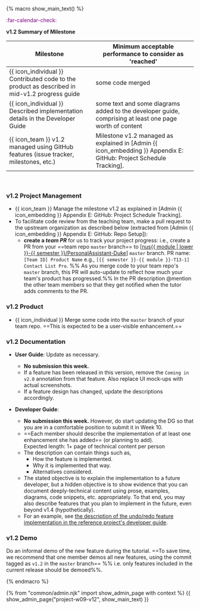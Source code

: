 {% macro show_main_text() %}
<div id="main">

<div id="title">

</div>
<div id="body">

<p class="lead" style="color: purple"><md>:far-calendar-check: <include src="project-timeline.md#v12-overview" inline /></md></p>



**v1.2 Summary of Milestone**

Milestone | Minimum acceptable performance to consider as 'reached'
--------- | -------------------------------------------------------
{{ icon_individual }} Contributed code to the product as described in mid-v1.2 progress guide | some code merged
{{ icon_individual }} Described implementation details in the Developer Guide | some text and some diagrams added to the developer guide, comprising at least one page worth of content
{{ icon_team }} v1.2 managed using GitHub features (issue tracker, milestones, etc.) | Milestone v1.2 managed as explained in <trigger trigger="click" for="modal:v12-projectTracking">[Admin {{ icon_embedding }} Appendix E: GitHub: Project Schedule Tracking]</trigger>.

<modal large title="Admin {{ icon_embedding }} Appendix E: GitHub: Project Issue Tracker Setup" id="modal:v12-issueTrackerSetup">
  <include src="appendixE-gitHub.md#issue-tracker-setup"/>
</modal>
<modal large title="Admin {{ icon_embedding }} Appendix E: GitHub: Project Schedule Tracking" id="modal:v12-projectTracking">
  <include src="appendixE-gitHub.md#project-schedule-tracking"/>
</modal>
<modal large title="Admin {{ icon_embedding }} Appendix E: GitHub: Project Schedule Tracking" id="modal:v12-repoSetup">
  <include src="appendixE-gitHub.md#repo-setup"/>
</modal>

  
### v1.2 Project Management

* {{ icon_team }} Manage the milestone v1.2 as explained in <trigger trigger="click" for="modal:v12-projectTracking">[Admin {{ icon_embedding }} Appendix E: GitHub: Project Schedule Tracking]</trigger>.
* To facilitate code review from the teaching team, make a pull request to the upstream organization as described below (extracted from <trigger trigger="click" for="modal:v12-repoSetup">[Admin {{ icon_embedding }} Appendix E: GitHub: Repo Setup]</trigger>):
  * **create a _team PR_** for us to track your project progress: i.e., create a PR from your ==team repo `master` branch== to [[nus{{ module | lower }}-{{ semester }}/PersonalAssistant-Duke]({{module_org}}/PersonalAssistant-Duke)] `master` branch. PR name: `[Team ID] Product Name` e.g., `[{{ semester }}-{{ module }}-T13-1] Contact List Pro`. %%&nbsp;As you merge code to your team repo's `master` branch, this PR will auto-update to reflect how much your team's product has progressed.%% In the PR description <tooltip content="use @githubUserName">@mention</tooltip> the other team members so that they get notified when the tutor adds comments to the PR.
  
### v1.2 Product

* {{ icon_individual }} Merge some code into the `master` branch of your team repo. ==This is expected to be a user-visible enhancement.==

### v1.2 Documentation

* **User Guide**: Update as necessary.
  * **No submission this week.**
  * If a feature has been released in this version, remove the `Coming in v2.0` annotation from that feature. Also replace UI mock-ups with actual screenshots.
  * If a feature design has changed, update the descriptions accordingly.

* **Developer Guide**:
  * **No submission this week.** However, do start updating the DG so that you are in a comfortable position to submit it in Week 10.
  * ==Each member should describe the implementation of at least one enhancement she has added== (or planning to add). <br>
    Expected length: 1+ page of technical content per person
  * The description can contain things such as,
    * How the feature is implemented.
    * Why it is implemented that way.
    * Alternatives considered.
  * The stated objective is to explain the implementation to a future developer, but a hidden objective is to show evidence that you can document deeply-technical content using prose, examples, diagrams, code snippets, etc. appropriately. To that end, you may also describe features that you plan to implement in the future, even beyond v1.4 (hypothetically).
  * For an example, see [the description of the undo/redo feature implementation in the reference project's developer guide](https://github.com/nusCS2113-AY1920S1/addressbook-level3/blob/master/docs/DeveloperGuide.adoc#proposed-undoredo-feature).
  

### v1.2 Demo

Do an informal demo of the new feature during the tutorial. ==To save time, we recommend that one member demos all new features, using the commit tagged as `v1.2` in the `master` branch== %%&nbsp;i.e. only features included in the current release should be demoed%%.



</div>
</div>
{% endmacro %}

{% from "common/admin.njk" import show_admin_page with context %}
{{ show_admin_page("project-w09-v12", show_main_text) }}
